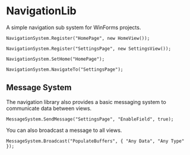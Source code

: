 # NavigationLib
A simple navigation sub system for WinForms projects.

`
NavigationSystem.Register("HomePage", new HomeView());
`

`
NavigationSystem.Register("SettingsPage", new SettingsView());
`

`
NavigationSystem.SetHome("HomePage");
`

`
NavigationSystem.NavigateTo("SettingsPage");
`

## Message System
The navigation library also provides a basic messaging system to communicate data between views.

`
MessageSystem.SendMessage("SettingsPage", "EnableField", true);
`

You can also broadcast a message to all views.

`
MessageSystem.Broadcast("PopulateBuffers", { "Any Data", "Any Type" });
`
